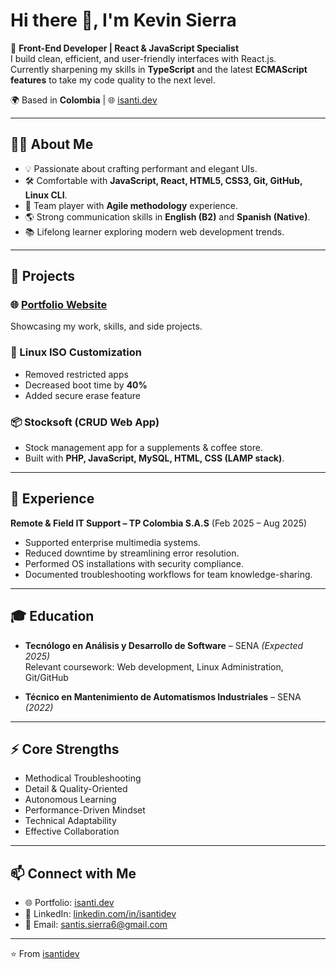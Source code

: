 # Hi there 👋, I'm Kevin Sierra

🚀 **Front-End Developer | React & JavaScript Specialist**  
I build clean, efficient, and user-friendly interfaces with React.js.  
Currently sharpening my skills in **TypeScript** and the latest **ECMAScript features** to take my code quality to the next level.  

🌍 Based in **Colombia** | 🌐 [isanti.dev](https://isanti.dev)  

---

## 🧑‍💻 About Me
- 💡 Passionate about crafting performant and elegant UIs.  
- 🛠️ Comfortable with **JavaScript, React, HTML5, CSS3, Git, GitHub, Linux CLI**.  
- 🤝 Team player with **Agile methodology** experience.  
- 🌎 Strong communication skills in **English (B2)** and **Spanish (Native)**.  
- 📚 Lifelong learner exploring modern web development trends.  

---

## 🔨 Projects

### 🌐 [Portfolio Website](https://isanti.dev)
Showcasing my work, skills, and side projects.

### 🐧 Linux ISO Customization
- Removed restricted apps  
- Decreased boot time by **40%**  
- Added secure erase feature  

### 📦 Stocksoft (CRUD Web App)
- Stock management app for a supplements & coffee store.  
- Built with **PHP, JavaScript, MySQL, HTML, CSS (LAMP stack)**.  

---

## 💼 Experience
**Remote & Field IT Support – TP Colombia S.A.S** (Feb 2025 – Aug 2025)  
- Supported enterprise multimedia systems.  
- Reduced downtime by streamlining error resolution.  
- Performed OS installations with security compliance.  
- Documented troubleshooting workflows for team knowledge-sharing.  

---

## 🎓 Education
- **Tecnólogo en Análisis y Desarrollo de Software** – SENA _(Expected 2025)_  
  Relevant coursework: Web development, Linux Administration, Git/GitHub  

- **Técnico en Mantenimiento de Automatismos Industriales** – SENA _(2022)_  

---

## ⚡ Core Strengths
- Methodical Troubleshooting  
- Detail & Quality-Oriented  
- Autonomous Learning  
- Performance-Driven Mindset  
- Technical Adaptability  
- Effective Collaboration  

---

## 📫 Connect with Me
- 🌐 Portfolio: [isanti.dev](https://isanti.dev)  
- 💼 LinkedIn: [linkedin.com/in/isantidev](https://www.linkedin.com/in/isantidev/)  
- 📧 Email: [santis.sierra6@gmail.com](mailto:santis.sierra6@gmail.com)  

---
⭐️ From [isantidev](https://github.com/isantidev)
